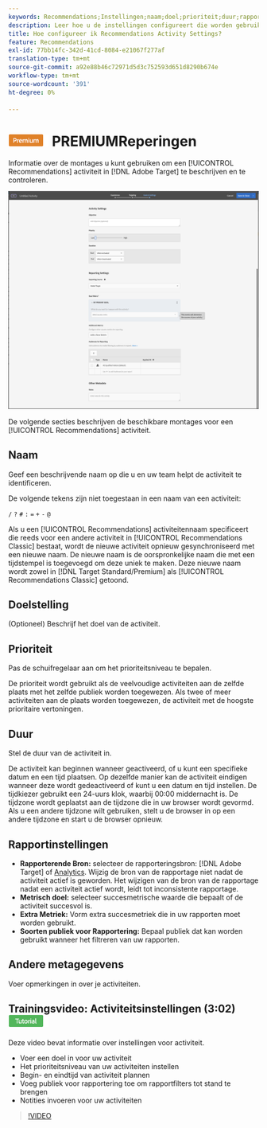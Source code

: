```yaml
---
keywords: Recommendations;Instellingen;naam;doel;prioriteit;duur;rapportage-instellingen;andere metagegevens
description: Leer hoe u de instellingen configureert die worden gebruikt om een Recommendations-activiteit in Adobe Target te beschrijven en te besturen.
title: Hoe configureer ik Recommendations Activity Settings?
feature: Recommendations
exl-id: 77bb14fc-342d-41cd-8084-e21067f277af
translation-type: tm+mt
source-git-commit: a92e88b46c72971d5d3c752593d651d8290b674e
workflow-type: tm+mt
source-wordcount: '391'
ht-degree: 0%

---
```


# ![Activiteitsinstellingen voor ](/help/assets/premium.png) PREMIUMReperingen

Informatie over de montages u kunt gebruiken om een [!UICONTROL Recommendations] activiteit in [!DNL Adobe Target] te beschrijven en te controleren.

![Recommendations-pagina Doelen en instellingen](/help/c-recommendations/t-create-recs-activity/assets/recs-settings.png)

De volgende secties beschrijven de beschikbare montages voor een [!UICONTROL Recommendations] activiteit.

## Naam

Geef een beschrijvende naam op die u en uw team helpt de activiteit te identificeren.

De volgende tekens zijn niet toegestaan in een naam van een activiteit:

`/`
`?`
`#`
`:`
`=`
`+`
`-`
`@`

Als u een [!UICONTROL Recommendations] activiteitennaam specificeert die reeds voor een andere activiteit in [!UICONTROL Recommendations Classic] bestaat, wordt de nieuwe activiteit opnieuw gesynchroniseerd met een nieuwe naam. De nieuwe naam is de oorspronkelijke naam die met een tijdstempel is toegevoegd om deze uniek te maken. Deze nieuwe naam wordt zowel in [!DNL Target Standard/Premium] als [!UICONTROL Recommendations Classic] getoond.

## Doelstelling

(Optioneel) Beschrijf het doel van de activiteit.

## Prioriteit

Pas de schuifregelaar aan om het prioriteitsniveau te bepalen.

De prioriteit wordt gebruikt als de veelvoudige activiteiten aan de zelfde plaats met het zelfde publiek worden toegewezen. Als twee of meer activiteiten aan de plaats worden toegewezen, de activiteit met de hoogste prioritaire vertoningen.

## Duur

Stel de duur van de activiteit in.

De activiteit kan beginnen wanneer geactiveerd, of u kunt een specifieke datum en een tijd plaatsen. Op dezelfde manier kan de activiteit eindigen wanneer deze wordt gedeactiveerd of kunt u een datum en tijd instellen. De tijdkiezer gebruikt een 24-uurs klok, waarbij 00:00 middernacht is. De tijdzone wordt geplaatst aan de tijdzone die in uw browser wordt gevormd. Als u een andere tijdzone wilt gebruiken, stelt u de browser in op een andere tijdzone en start u de browser opnieuw.

## Rapportinstellingen

* **Rapporterende Bron:** selecteer de rapporteringsbron:  [!DNL Adobe Target] of  [Analytics](/help/c-integrating-target-with-mac/a4t/a4t.md). Wijzig de bron van de rapportage niet nadat de activiteit actief is geworden. Het wijzigen van de bron van de rapportage nadat een activiteit actief wordt, leidt tot inconsistente rapportage.
* **Metrisch doel:** selecteer succesmetrische waarde die bepaalt of de activiteit succesvol is.
* **Extra Metriek:** Vorm extra succesmetriek die in uw rapporten moet worden gebruikt.
* **Soorten publiek voor Rapportering:** Bepaal publiek dat kan worden gebruikt wanneer het filtreren van uw rapporten.

## Andere metagegevens

Voer opmerkingen in over je activiteiten.

## Trainingsvideo: Activiteitsinstellingen (3:02) ![Zelfstudie-badge](/help/assets/tutorial.png)

Deze video bevat informatie over instellingen voor activiteit.

* Voer een doel in voor uw activiteit
* Het prioriteitsniveau van uw activiteiten instellen
* Begin- en eindtijd van activiteit plannen
* Voeg publiek voor rapportering toe om rapportfilters tot stand te brengen
* Notities invoeren voor uw activiteiten

>[!VIDEO](https://video.tv.adobe.com/v/17381)
